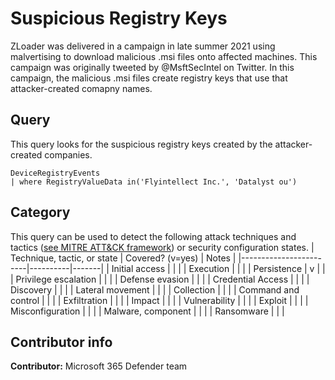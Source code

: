 # Suspicious Registry Keys
ZLoader was delivered in a campaign in late summer 2021 using malvertising to download malicious .msi files onto affected machines. This campaign was originally tweeted by @MsftSecIntel on Twitter.
In this campaign, the malicious .msi files create registry keys that use that attacker-created comapny names.

## Query
This query looks for the suspicious registry keys created by the attacker-created companies.
```
DeviceRegistryEvents
| where RegistryValueData in('Flyintellect Inc.', 'Datalyst ou')
```


## Category

This query can be used to detect the following attack techniques and tactics ([see MITRE ATT&CK framework](https://attack.mitre.org/)) or security configuration states.
| Technique, tactic, or state | Covered? (v=yes) | Notes |
|------------------------|----------|-------|
| Initial access |  |  |
| Execution |  |  |
| Persistence | v |  |
| Privilege escalation |  |  |
| Defense evasion |  |  |
| Credential Access |  |  |
| Discovery |  |  |
| Lateral movement |  |  |
| Collection |  |  |
| Command and control |  |  |
| Exfiltration |  |  |
| Impact |  |  |
| Vulnerability |  |  |
| Exploit |  |  |
| Misconfiguration |  |  |
| Malware, component |  |  |
| Ransomware |  |  |

## Contributor info

**Contributor:** Microsoft 365 Defender team

